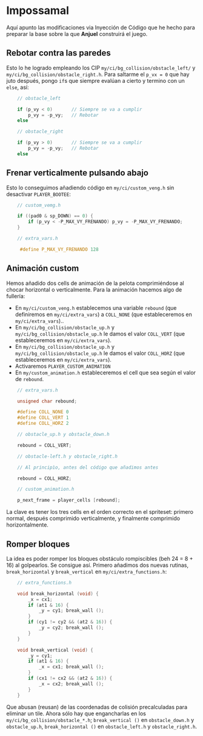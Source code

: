 # Impossamal

Aquí apunto las modificaciones via Inyección de Código que he hecho para preparar la base sobre la que **Anjuel** construirá el juego.

## Rebotar contra las paredes

Esto lo he logrado empleando los CIP `my/ci/bg_collision/obstacle_left/` y `my/ci/bg_collision/obstacle_right.h`. Para saltarme el `p_vx = 0` que hay juto después, pongo `if`s que siempre evalúan a cierto y termino con un `else`, así:

```c
    // obstacle_left

    if (p_vy < 0)       // Siempre se va a cumplir
        p_vy = -p_vy;   // Rebotar
    else
```

```c
    // obstacle_right

    if (p_vy > 0)       // Siempre se va a cumplir
        p_vy = -p_vy;   // Rebotar
    else
```

## Frenar verticalmente pulsando abajo

Esto lo conseguimos añadiendo código en `my/ci/custom_veng.h` sin desactivar `PLAYER_BOOTEE`:

```c
	// custom_vemg.h

	if ((pad0 & sp_DOWN) == 0) {
		if (p_vy < -P_MAX_VY_FRENANDO) p_vy = -P_MAX_VY_FRENANDO;
	}
```

```c
	// extra_vars.h

	 #define P_MAX_VY_FRENANDO 128
```

## Animación custom

Hemos añadido dos cells de animación de la pelota comprimiéndose al chocar horizontal o verticalmente. Para la animación hacemos algo de fullería: 

- En `my/ci/custom_veng.h` establecemos una variable `rebound` (que definiremos en `my/ci/extra_vars`) a  `COLL_NONE` (que estableceremos en `my/ci/extra_vars`)..
- En `my/ci/bg_collision/obstacle_up.h` y `my/ci/bg_collision/obstacle_up.h` le damos el valor `COLL_VERT` (que estableceremos en `my/ci/extra_vars`).
- En `my/ci/bg_collision/obstacle_up.h` y `my/ci/bg_collision/obstacle_up.h` le damos el valor `COLL_HORZ` (que estableceremos en `my/ci/extra_vars`).
- Activaremos `PLAYER_CUSTOM_ANIMATION`
- En `my/custom_animation.h` estableceremos el cell que sea según el valor de `rebound`.

```c
	// extra_vars.h

	unsigned char rebound;

	#define COLL_NONE 0
	#define COLL_VERT 1
	#define COLL_HORZ 2
```

```c
	// obstacle_up.h y obstacle_down.h

	rebound = COLL_VERT;
```

```c
	// obstacle-left.h y obstacle_right.h

	// Al principìo, antes del código que añadimos antes

	rebound = COLL_HORZ;
```

```c
	// custom_animation.h

	p_next_frame = player_cells [rebound];
```

La clave es tener los tres cells en el orden correcto en el spriteset: primero normal, después comprimido verticalmente, y finalmente comprimido horizontalmente.

## Romper bloques

La idea es poder romper los bloques obstáculo rompiscibles (beh 24 = 8 + 16) al golpearlos. Se consigue así. Primero añadimos dos nuevas rutinas, `break_horizontal` y `break_vertical` en `my/ci/extra_functions.h`:

```c
	// extra_functions.h

	void break_horizontal (void) {
		_x = cx1;
		if (at1 & 16) {
			_y = cy1; break_wall ();
		} 
		if (cy1 != cy2 && (at2 & 16)) {
			_y = cy2; break_wall ();
		}
	}

	void break_vertical (void) {	
		_y = cy1;
		if (at1 & 16) {
			_x = cx1; break_wall ();
		} 
		if (cx1 != cx2 && (at2 & 16)) {
			_x = cx2; break_wall ();
		}	
	}
```

Que abusan (reusan) de las coordenadas de colisión precalculadas para eliminar un tile. Ahora sólo hay que engancharlas en los `my/ci/bg_collision/obstacle_*.h`; `break_vertical ()` en `obstacle_down.h` y `obstacle_up.h`, `break_horizontal ()` en `obstacle_left.h` y `obstacle_right.h`. 